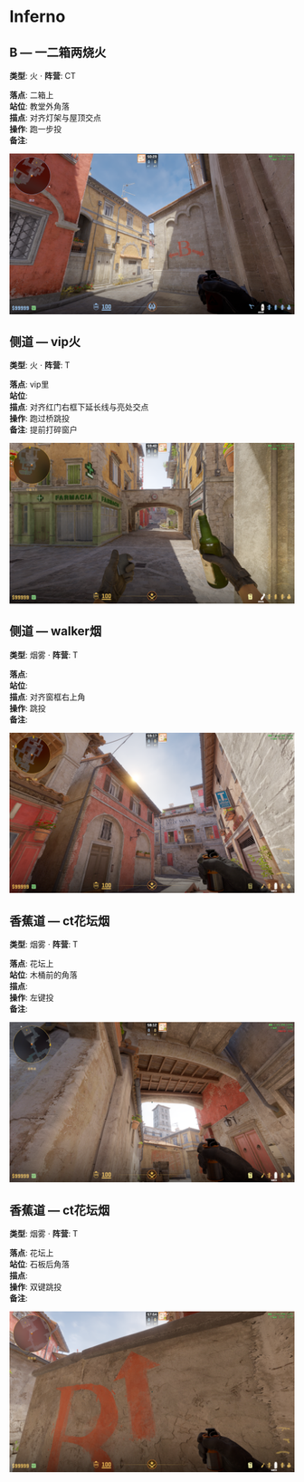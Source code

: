 # Inferno


## B — 一二箱两烧火
**类型**: 火  ·  **阵营**: CT

**落点**: 二箱上  
**站位**: 教堂外角落  
**描点**: 对齐灯架与屋顶交点  
**操作**: 跑一步投  
**备注**: 

![准星](../assets/730_20250924225434_1.png)

## 侧道 — vip火
**类型**: 火  ·  **阵营**: T

**落点**: vip里  
**站位**:   
**描点**: 对齐红门右框下延长线与亮处交点  
**操作**: 跑过桥跳投  
**备注**: 提前打碎窗户

![准星](../assets/730_20250924224523_1.png)

## 侧道 — walker烟
**类型**: 烟雾  ·  **阵营**: T

**落点**:   
**站位**:   
**描点**: 对齐窗框右上角  
**操作**: 跳投  
**备注**: 

![准星](../assets/730_20250924224546_1.png)

## 香蕉道 — ct花坛烟
**类型**: 烟雾  ·  **阵营**: T

**落点**: 花坛上  
**站位**: 木桶前的角落  
**描点**:   
**操作**: 左键投  
**备注**: 

![准星](../assets/730_20250924224652_1.png)

## 香蕉道 — ct花坛烟
**类型**: 烟雾  ·  **阵营**: T

**落点**: 花坛上  
**站位**: 石板后角落  
**描点**:   
**操作**: 双键跳投  
**备注**: 

![准星](../assets/730_20250924224709_1.png)
